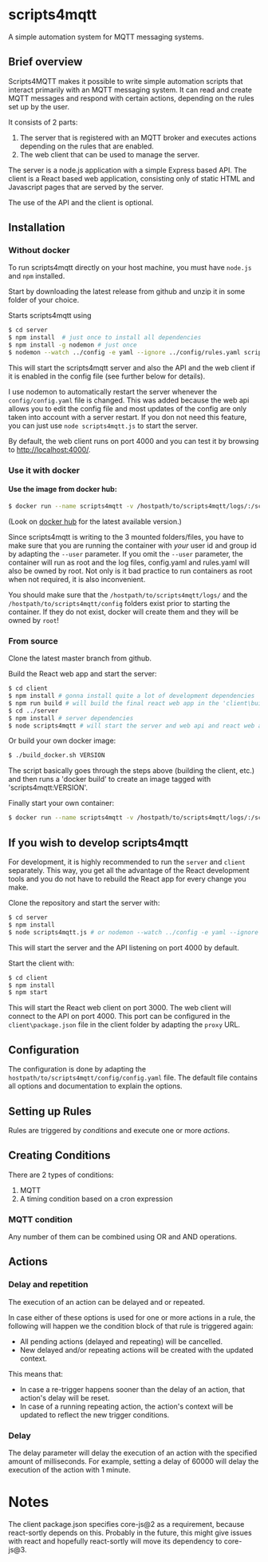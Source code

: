 # scripts4mqtt

A simple automation system for MQTT messaging systems.

## Brief overview

Scripts4MQTT makes it possible to write simple automation scripts that interact primarily with an MQTT messaging system. It can read and create MQTT messages and respond with certain actions, depending on the rules set up by the user.

It consists of 2 parts:
1. The server that is registered with an MQTT broker and executes actions depending on the rules that are enabled.
2. The web client that can be used to manage the server.

The server is a node.js application with a simple Express based API.
The client is a React based web application, consisting only of static HTML and Javascript pages that are served by the server.

The use of the API and the client is optional.

## Installation

### Without docker

To run scripts4mqtt directly on your host machine, you must have `node.js` and `npm` installed.

Start by downloading the latest release from github and unzip it in some folder of your choice.

Starts scripts4mqtt using
```sh
$ cd server
$ npm install  # just once to install all dependencies
$ npm install -g nodemon # just once
$ nodemon --watch ../config -e yaml --ignore ../config/rules.yaml scripts4mqtt.js
```

This will start the scripts4mqtt server and also the API and the web client if it is enabled in the config file (see further below for details).

I use nodemon to automatically restart the server whenever the `config/config.yaml` file is changed. This was added because the web api allows you to edit the config file and most updates of the config are only taken into account with a server restart. If you don not need this feature, you can just use `node scripts4mqtt.js` to start the server.

By default, the web client runs on port 4000 and you can test it by browsing to [http://localhost:4000/](http://localhost:4000/).


### Use it with docker

#### Use the image from docker hub:

```sh
$ docker run --name scripts4mqtt -v /hostpath/to/scripts4mqtt/logs/:/scripts4mqtt/logs/ -v /hostpath/to/scripts4mqtt/config/:/scripts4mqtt/config/ --user 1000:1000 -p 4000:4000 slybit/scripts4mqtt:VERSION
```

(Look on [docker hub](https://hub.docker.com/repository/registry-1.docker.io/slybit/scripts4mqtt/tags?page=1) for the latest available version.)

Since scripts4mqtt is writing to the 3 mounted folders/files, you have to make sure that you are running the container with *your* user id and group id by adapting the `--user` parameter. If you omit the `--user` parameter, the container will run as root and the log files, config.yaml and rules.yaml will also be owned by root. Not only is it bad practice to run containers as root when not required, it is also inconvenient.

You should make sure that the `/hostpath/to/scripts4mqtt/logs/` and the `/hostpath/to/scripts4mqtt/config` folders exist prior to starting the container. If they do not exist, docker will create them and they will be owned by `root`!


### From source

Clone the latest master branch from github.

Build the React web app and start the server:

```sh
$ cd client
$ npm install # gonna install quite a lot of development dependencies
$ npm run build # will build the final react web app in the 'client\build' folder
$ cd ../server
$ npm install # server dependencies
$ node scripts4mqtt # will start the server and web api and react web app
```

Or build your own docker image:

```sh
$ ./build_docker.sh VERSION
```

The script basically goes through the steps above (building the client, etc.) and then runs a 'docker build' to create an image tagged with 'scripts4mqtt:VERSION'.

Finally start your own container:

```sh
$ docker run --name scripts4mqtt -v /hostpath/to/scripts4mqtt/logs/:/scripts4mqtt/logs/ -v /hostpath/to/scripts4mqtt/config/:/scripts4mqtt/config/ --user 1000:1000 -p 4000:4000 scripts4mqtt:VERSION
```


## If you wish to develop scripts4mqtt

For development, it is highly recommended to run the `server` and `client` separately. This way, you get all the advantage of the React development tools and you do not have to rebuild the React app for every change you make.

Clone the repository and start the server with:
```sh
$ cd server
$ npm install
$ node scripts4mqtt.js # or nodemon --watch ../config -e yaml --ignore ../config/rules.yaml scripts4mqtt.js
```
This will start the server and the API listening on port 4000 by default.

Start the client with:
```sh
$ cd client
$ npm install
$ npm start
```
This will start the React web client on port 3000. The web client will connect to the API on port 4000. This port can be configured in the `client\package.json` file in the client folder by adapting the `proxy` URL.

## Configuration

The configuration is done by adapting the `hostpath/to/scripts4mqtt/config/config.yaml` file. The default file contains all options and documentation to explain the options.

## Setting up Rules

Rules are triggered by *conditions* and execute one or more *actions*.

## Creating Conditions

There are 2 types of conditions:
1. MQTT
2. A timing condition based on a cron expression



### MQTT condition



Any number of them can be combined using OR and AND operations.

## Actions


### Delay and repetition

The execution of an action can be delayed and or repeated.

In case either of these options is used for one or more actions in a rule, the following will happen we the condition block of that rule is triggered again:
* All pending actions (delayed and repeating) will be cancelled.
* New delayed and/or repeating actions will be created with the updated context.

This means that:
* In case a re-trigger happens sooner than the delay of an action, that action's delay will be reset.
* In case of a running repeating action, the action's context will be updated to reflect the new trigger conditions.


### Delay

The delay parameter will delay the execution of an action with the specified amount of milliseconds. For example, setting a delay of 60000 will delay the execution of the action with 1 minute.



# Notes

The client package.json specifies core-js@2 as a requirement, because react-sortly depends on this.
Probably in the future, this might give issues with react and hopefully react-sortly will move its dependency to core-js@3.



